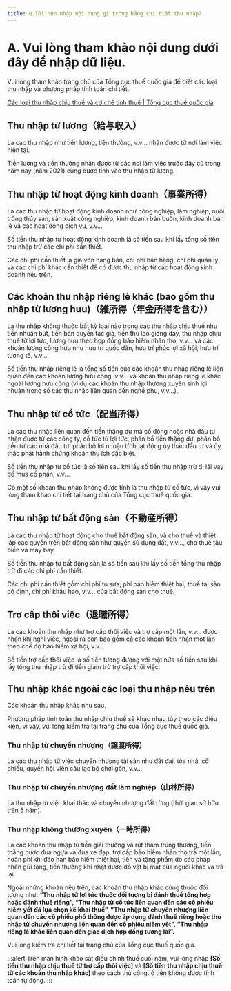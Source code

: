 ```yaml
---
title: Q.Tôi nên nhập nội dung gì trong bảng chi tiết thu nhập?
---
```

# A. Vui lòng tham khảo nội dung dưới đây để nhập dữ liệu.

Vui lòng tham khảo trang chủ của Tổng cục thuế quốc gia để biết các loại thu nhập và phương pháp tính toán chi tiết.

[Các loại thu nhập chịu thuế và cơ chế tính thuế | Tổng cục thuế quốc gia](https://www.nta.go.jp/taxes/shiraberu/taxanswer/shotoku/shoto319.htm)

## Thu nhập từ lương（給与収入）

Là các thu nhập như tiền lương, tiền thưởng, v.v... nhận được từ nơi làm việc hiện tại.

Tiền lương và tiền thưởng nhận được từ các nơi làm việc trước đây cũ trong năm nay (năm 2021) cũng được tính vào thu nhập từ lương.

## Thu nhập từ hoạt động kinh doanh（事業所得）

Là các thu nhập từ hoạt động kinh doanh như nông nghiệp, lâm nghiệp, nuôi trồng thủy sản, sản xuất công nghiệp, kinh doanh bán buôn, kinh doanh bán lẻ và các hoạt động dịch vụ, v.v...

Số tiền thu nhập từ hoạt động kinh doanh là số tiền sau khi lấy tổng số tiền thu nhập trừ các chi phí cần thiết.

Các chi phí cần thiết là giá vốn hàng bán, chi phí bán hàng, chi phí quản lý và các chi phí khác cần thiết để có được thu nhập từ các hoạt động kinh doanh nêu trên.

## Các khoản thu nhập riêng lẻ khác (bao gồm thu nhập từ lương hưu)（雑所得（年金所得を含む））

Là thu nhập không thuộc bất kỳ loại nào trong các thu nhập chịu thuế như tiền nhuận bút, tiền bản quyền tác giả, tiền thù lao giảng dạy, thu nhập chịu thuế từ lợi tức, lương hưu theo hợp đồng bảo hiểm nhân thọ, v.v... và các khoản lương công hưu như hưu trí quốc dân, hưu trí phúc lợi xã hội, hưu trí tương tế, v.v...

Số tiền thu nhập riêng lẻ là tổng số tiền của các khoản thu nhập riêng lẻ liên quan đến các khoản lương hưu công, v.v... và khoản thu nhập riêng lẻ khác ngoài lương hưu công (ví dụ các khoản thu nhập thường xuyên sinh lợi nhuận trong số các thu nhập liên quan đến nghề phụ, v.v...).

## Thu nhập từ cổ tức（配当所得）

Là các thu nhập liên quan đến tiền thặng dư mà cổ đông hoặc nhà đầu tư nhận được từ các công ty, cổ tức từ lợi tức, phân bổ tiền thặng dư, phân bổ tiền từ các nhà đầu tư, phân bổ lợi nhuận từ hoạt động ủy thác đầu tư và ủy thác phát hành chứng khoán thụ ích đặc biệt.

Số tiền thu nhập từ cổ tức là số tiền sau khi lấy số tiền thu nhập trừ đi lãi vay để mua cổ phần, v.v...

Có một số khoản thu nhập không được tính là thu nhập từ cổ tức, vì vậy vui lòng tham khảo chi tiết tại trang chủ của Tổng cục thuế quốc gia.

## Thu nhập từ bất động sản（不動産所得）

Là các thu nhập từ hoạt động cho thuê bất động sản, và cho thuê và thiết lập các quyền trên bất động sản như quyền sử dụng đất, v.v..., cho thuê tàu biển và máy bay.

Số tiền thu nhập từ bất động sản là số tiền sau khi lấy số tiền tổng thu nhập trừ đi các chi phí cần thiết.

Các chi phí cần thiết gồm chi phí tu sửa, phí bảo hiểm thiệt hại, thuế tài sản cố định, chi phí khấu hao, v.v... của bất động sản cho thuê.

## Trợ cấp thôi việc（退職所得）

Là các khoản thu nhập như trợ cấp thôi việc và trợ cấp một lần, v.v... được nhận khi nghỉ việc, ngoài ra còn bao gồm cả các khoản tiền nhận một lần theo chế độ bảo hiểm xã hội, v.v...

Số tiền trợ cấp thôi việc là số tiền tương đương với một nửa số tiền sau khi lấy tổng thu nhập trừ đi tiền giảm trừ trợ cấp thôi việc.

## Thu nhập khác ngoài các loại thu nhập nêu trên

Các khoản thu nhập khác như sau.

Phương pháp tính toán thu nhập chịu thuế sẽ khác nhau tùy theo các điều kiện, vì vậy, vui lòng kiểm tra tại trang chủ của Tổng cục thuế quốc gia.

### Thu nhập từ chuyển nhượng（譲渡所得）

Là các thu nhập từ việc chuyển nhượng tài sản như đất đai, tòa nhà, cổ phiếu, quyền hội viên câu lạc bộ chơi gôn, v.v...

### Thu nhập từ chuyển nhượng đất lâm nghiệp（山林所得）

Là thu nhập từ việc khai thác và chuyển nhượng đất rừng (thời gian sở hữu trên 5 năm).

### Thu nhập không thường xuyên（一時所得）

Là các khoản thu nhập từ tiền giải thưởng và rút thăm trúng thưởng, tiền thắng cược đua ngựa và đua xe đạp, trợ cấp bảo hiểm nhân thọ trả một lần, hoàn phí khi đáo hạn bảo hiểm thiệt hại, tiền và tặng phẩm do các pháp nhân gửi tặng, tiền thưởng khi nhặt được đồ vật bị mất của người khác và trả lại.

Ngoài những khoản nêu trên, các khoản thu nhập khác cũng thuộc đối tượng như: **“Thu nhập từ lợi tức thuộc đối tượng bị đánh thuế tổng hợp hoặc đánh thuế riêng”, “Thu nhập từ cổ tức liên quan đến các cổ phiếu niêm yết đã lựa chọn kê khai thuế”, “Thu nhập từ chuyển nhượng liên quan đến các cổ phiếu phổ thông được áp dụng đánh thuế riêng hoặc thu nhập từ chuyển nhượng liên quan đến cổ phiếu niêm yết”, “Thu nhập riêng lẻ khác liên quan đến giao dịch hợp đồng tương lai”.**

Vui lòng kiểm tra chi tiết tại trang chủ của Tổng cục thuế quốc gia.

:::alert
Trên màn hình khảo sát điều chỉnh thuế cuối năm, vui lòng nhập **\[Số tiền thu nhập chịu thuế từ trợ cấp thôi việc\]** và **\[Số tiền thu nhập chịu thuế từ các khoản thu nhập khác\]** theo cách thủ công.
ố tiền không được tính toán tự động.
:::
